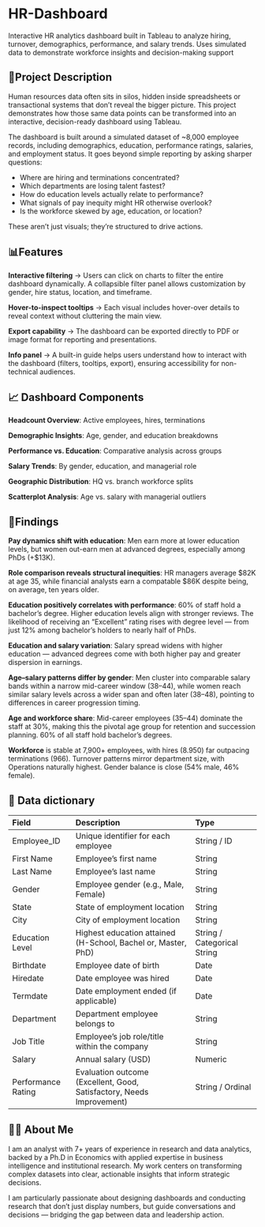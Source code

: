 
# HR-Dashboard
Interactive HR analytics dashboard built in Tableau to analyze hiring, turnover, demographics, performance, and salary trends. Uses simulated data to demonstrate workforce insights and decision-making support

## 📖Project Description
Human resources data often sits in silos, hidden inside spreadsheets or transactional systems that don’t reveal the bigger picture. This project demonstrates how those same data points can be transformed into an interactive, decision-ready dashboard using Tableau.

The dashboard is built around a simulated dataset of ~8,000 employee records, including demographics, education, performance ratings, salaries, and employment status. It goes beyond simple reporting by asking sharper questions: 

- Where are hiring and terminations concentrated?
- Which departments are losing talent fastest?
- How do education levels actually relate to performance?
- What signals of pay inequity might HR otherwise overlook?
- Is the workforce skewed by age, education, or location?

These aren’t just visuals; they’re structured to drive actions.

## 📊Features

**Interactive filtering** → Users can click on charts to filter the entire dashboard dynamically. A collapsible filter panel allows customization by gender, hire status, location, and timeframe.

**Hover-to-inspect tooltips** → Each visual includes hover-over details to reveal context without cluttering the main view.

**Export capability** → The dashboard can be exported directly to PDF or image format for reporting and presentations.

**Info panel** → A built-in guide helps users understand how to interact with the dashboard (filters, tooltips, export), ensuring accessibility for non-technical audiences.

## 📈 Dashboard Components
  
**Headcount Overview**: Active employees, hires, terminations

**Demographic Insights**: Age, gender, and education breakdowns

**Performance vs. Education**: Comparative analysis across groups

**Salary Trends**: By gender, education, and managerial role

**Geographic Distribution**: HQ vs. branch workforce splits

**Scatterplot Analysis**: Age vs. salary with managerial outliers



## 🔎Findings 

**Pay dynamics shift with education**: Men earn more at lower education levels, but women out-earn men at advanced degrees, especially among PhDs (+$13K).

**Role comparison reveals structural inequities**: HR managers average $82K at age 35, while financial analysts earn a compatable $86K despite being, on average, ten years older.

**Education positively correlates with performance**:  60% of staff hold a bachelor’s degree. Higher education levels align with stronger reviews. The likelihood of receiving an “Excellent” rating rises with degree level — from just 12% among bachelor’s holders to nearly half of PhDs.

**Education and salary variation**: Salary spread widens with higher education — advanced degrees come with both higher pay and greater dispersion in earnings.

**Age–salary patterns differ by gender**: Men cluster into comparable salary bands within a narrow mid-career window (38–44), while women reach similar salary levels across a wider span and often later (38–48), pointing to differences in career progression timing.

 **Age and workforce share**: Mid-career employees (35–44) dominate the staff at 30%, making this the pivotal age group for retention and succession planning.  60% of all staff hold bachelor’s degrees.

**Workforce** is stable at 7,900+ employees, with hires (8.950) far outpacing terminations (966). Turnover patterns mirror department size, with Operations naturally highest. Gender balance is close (54% male, 46% female).

## 📑 Data dictionary
| Field               | Description                                      | Type              |
| :------------------ | :----------------------------------------------- | :---------------- |
| Employee_ID         | Unique identifier for each employee              | String / ID       |
| First Name          | Employee’s first name                            | String            |
| Last Name           | Employee’s last name                             | String            |
| Gender              | Employee gender (e.g., Male, Female)             | String            |
| State               | State of employment location                     | String            |
| City                | City of employment location                      | String            |
| Education Level     | Highest education attained (H-School, Bachel      or, Master, PhD) | String / Categorical    String            |
| Birthdate           | Employee date of birth                           | Date              |
| Hiredate            | Date employee was hired                          | Date              |
| Termdate            | Date employment ended (if applicable)            | Date              |
| Department          | Department employee belongs to                   | String            |
| Job Title           | Employee’s job role/title within the company     | String            |
| Salary              | Annual salary (USD)                              | Numeric           |
| Performance Rating  | Evaluation outcome (Excellent, Good,     Satisfactory, Needs Improvement)            | String / Ordinal  |



## 👩‍💻 About Me  

I am an analyst with 7+ years of experience in research and data analytics, backed by a Ph.D in Economics with applied expertise in business intelligence and institutional research. My work centers on transforming complex datasets into clear, actionable insights that inform strategic decisions.  

I am particularly passionate about designing dashboards and conducting research that don’t just display numbers, but guide conversations and decisions — bridging the gap between data and leadership action.  
